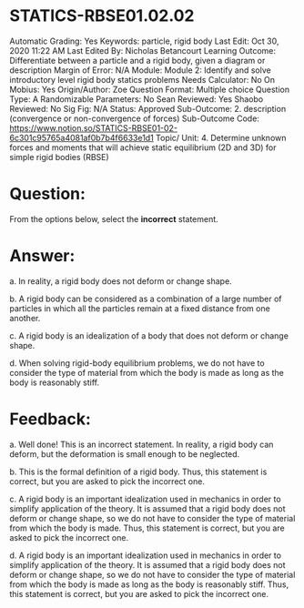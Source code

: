 # STATICS-RBSE01.02.02

Automatic Grading: Yes
Keywords: particle, rigid body
Last Edit: Oct 30, 2020 11:22 AM
Last Edited By: Nicholas Betancourt
Learning Outcome: Differentiate between a particle and a rigid body, given a diagram or description
Margin of Error: N/A
Module: Module 2: Identify and solve introductory level rigid body statics problems
Needs Calculator: No
On Mobius: Yes
Origin/Author: Zoe
Question Format: Multiple choice
Question Type: A
Randomizable Parameters: No
Sean Reviewed: Yes
Shaobo Reviewed: No
Sig Fig: N/A
Status: Approved
Sub-Outcome: 2. description (convergence or non-convergence of forces)
Sub-Outcome Code: https://www.notion.so/STATICS-RBSE01-02-6c301c95765a4081af0b7b4f6633e1d1
Topic/ Unit: 4. Determine unknown forces and moments that will achieve static equilibrium (2D and 3D) for simple rigid bodies (RBSE)

# Question:

From the options below, select the **incorrect** statement.

# Answer:

a. In reality, a rigid body does not deform or change shape. 

b. A rigid body can be considered as a combination of a large number of particles in which all the particles remain at a fixed distance from one another. 

c. A rigid body is an idealization of a body that does not deform or change shape.

d. When solving rigid-body equilibrium problems, we do not have to consider the type of material from which the body is made as long as the body is reasonably stiff. 

# Feedback:

a. Well done! This is an incorrect statement. In reality, a rigid body can deform, but the deformation is small enough to be neglected. 

b. This is the formal definition of a rigid body. Thus, this statement is correct, but you are asked to pick the incorrect one. 

c. A rigid body is an important idealization used in mechanics in order to simplify application of the theory.  It is assumed that a rigid body does not deform or change shape, so we do not have to consider the type of material from which the body is made. Thus, this statement is correct, but you are asked to pick the incorrect one. 

d. A rigid body is an important idealization used in mechanics in order to simplify application of the theory.  It is assumed that a rigid body does not deform or change shape, so we do not have to consider the type of material from which the body is made as long as the body is reasonably stiff.  Thus, this statement is correct, but you are asked to pick the incorrect one.